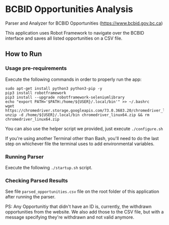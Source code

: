 # BCBID Opportunities Analysis
Parser and Analyzer for BCBID Opportunities (https://www.bcbid.gov.bc.ca)

This application uses Robot Framework to navigate over the BCBID interface and saves all listed opportunities on a CSV file.

## How to Run

### Usage pre-requirements

Execute the following commands in order to properly run the app:

```
sudo apt-get install python3 python3-pip -y
pip3 install robotframework
pip3 install --upgrade robotframework-seleniumlibrary
echo "export PATH='$PATH:/home/${USER}/.local/bin'" >> ~/.bashrc
wget https://chromedriver.storage.googleapis.com/73.0.3683.20/chromedriver_linux64.zip
unzip -d /home/${USER}/.local/bin chromedriver_linux64.zip && rm chromedriver_linux64.zip
```

You can also use the helper script we provided, just execute `./configure.sh`

If you're using another Terminal other than Bash, you'll need to do the last step on whichever file the terminal uses to add environmental variables.

### Running Parser

Execute the following `./startup.sh` script.

### Checking Parsed Results

See file `parsed_opportunities.csv` file on the root folder of this application after running the parser.

PS: Any Opportunitiy that didn't have an ID is, currently, the withdrawn opportunities from the website. 
We also add those to the CSV file, but with a message specifying they're withdrawn and not valid anymore.
